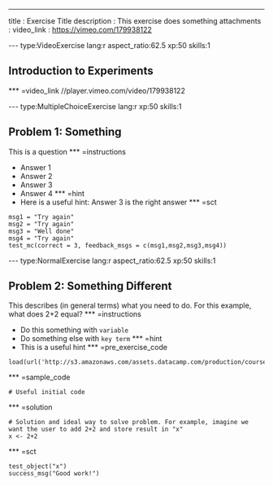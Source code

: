 ---
title       : Exercise Title
description : This exercise does something
attachments :
video_link : https://vimeo.com/179938122


--- type:VideoExercise lang:r aspect_ratio:62.5 xp:50 skills:1
## Introduction to Experiments
*** =video_link
//player.vimeo.com/video/179938122


--- type:MultipleChoiceExercise lang:r xp:50 skills:1 
## Problem 1: Something
This is a question
*** =instructions
- Answer 1
- Answer 2
- Answer 3
- Answer 4
*** =hint
- Here is a useful hint: Answer 3 is the right answer
*** =sct
```{r}
msg1 = "Try again"
msg2 = "Try again"
msg3 = "Well done"
msg4 = "Try again"
test_mc(correct = 3, feedback_msgs = c(msg1,msg2,msg3,msg4))
```


--- type:NormalExercise lang:r aspect_ratio:62.5 xp:50 skills:1
## Problem 2: Something Different
This describes (in general terms) what you need to do. For this example, what does 2+2 equal?
*** =instructions
- Do this something with `variable`
- Do  something else with `key term` 
*** =hint
- This is a useful hint
*** =pre_exercise_code
```{r}
load(url('http://s3.amazonaws.com/assets.datacamp.com/production/course_1566/datasets/OHIEexperimental.Rda'))
```
*** =sample_code
```{r}
# Useful initial code
```
*** =solution
```{r}
# Solution and ideal way to solve problem. For example, imagine we want the user to add 2+2 and store result in "x"
x <- 2+2
```
*** =sct
```{r}
test_object("x")
success_msg("Good work!")
```